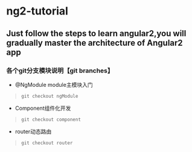 # ng2-tutorial
## Just follow the steps to learn angular2,you will gradually master the architecture of Angular2 app
### 各个git分支模块说明【git branches】
- @NgModule module主模块入门 
> ```git checkout ngModule```
- Component组件化开发 
> ```git checkout component```
- router动态路由  
>```git checkout router```

